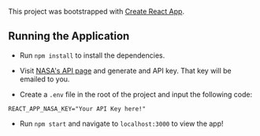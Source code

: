 This project was bootstrapped with [Create React App](https://github.com/facebook/create-react-app).

## Running the Application

* Run `npm install` to install the dependencies.

* Visit [NASA's API page](https://api.nasa.gov/) and generate and API key. That key will be emailed to you.

* Create a `.env` file in the root of the project and input the following code:

```REACT_APP_NASA_KEY="Your API Key here!"```

* Run `npm start` and navigate to `localhost:3000` to view the app!
